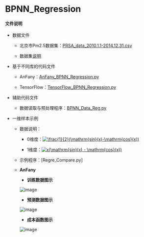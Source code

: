# BPNN_Regression

#### 文件说明
 
 + 数据文件
 
 
     + 北京市Pm2.5数据集：[PRSA_data_2010.1.1-2014.12.31.csv](https://github.com/Anfany/Machine-Learning-for-Beginner-by-Python3/blob/master/BPNN/BPNN_Regression/PRSA_data_2010.1.1-2014.12.31.csv)
     
     + 数据集[说明](http://archive.ics.uci.edu/ml/datasets/Beijing+PM2.5+Data#)
     
 
+ 基于不同库的代码文件

 
     - AnFany：[AnFany_BPNN_Regression.py](https://github.com/Anfany/Machine-Learning-for-Beginner-by-Python3/blob/master/BPNN/BPNN_Regression/AnFany_BPNN_Regression.py)
 
 
     - TensorFlow：[TensorFlow_BPNN_Regression.py](https://github.com/Anfany/Machine-Learning-for-Beginner-by-Python3/blob/master/BPNN/BPNN_Regression/TensorFlow_BPNN_Regression.py)

    
 + 辅助代码文件

      - 数据读取与预处理程序：[BPNN_Data_Reg.py](https://github.com/Anfany/Machine-Learning-for-Beginner-by-Python3/blob/master/BPNN/BPNN_Regression/BPNN_Data_Reg.py)
     

 + 一维样本示例
 
      + 数据说明：
      
          + 0维度：<a href="http://www.codecogs.com/eqnedit.php?latex=\frac{1}{2}(\mathrm{sin}(x)-\mathrm{cos}(x))" target="_blank"><img src="http://latex.codecogs.com/gif.latex?\frac{1}{2}(\mathrm{sin}(x)-\mathrm{cos}(x))" title="\frac{1}{2}(\mathrm{sin}(x)-\mathrm{cos}(x))" /></a>
          
          + 1维度：<a href="http://www.codecogs.com/eqnedit.php?latex=x(\mathrm{sin}(x)&space;-&space;\mathrm{cos}(x))" target="_blank"><img src="http://latex.codecogs.com/gif.latex?x(\mathrm{sin}(x)&space;-&space;\mathrm{cos}(x))" title="x(\mathrm{sin}(x) - \mathrm{cos}(x))" /></a>

      + 示例程序：[Regre_Compare.py]
 
      + **AnFany**
          
           + **训练数据图示**
              
           ![image](https://github.com/Anfany/Machine-Learning-for-Beginner-by-Python3/blob/master/BPNN/BPNN_Regression/Train_AnFany.png)
              
           + **预测数据图示**
           
           ![image](https://github.com/Anfany/Machine-Learning-for-Beginner-by-Python3/blob/master/BPNN/BPNN_Regression/Predict_AnFany.png)
              
           + **成本函数图示**
           
           ![image](https://github.com/Anfany/Machine-Learning-for-Beginner-by-Python3/blob/master/BPNN/BPNN_Regression/Cost_AnFany.png)
          
          
          
    
     
